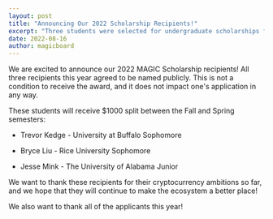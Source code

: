 ```yaml
---
layout: post
title: "Announcing Our 2022 Scholarship Recipients!"
excerpt: "Three students were selected for undergraduate scholarships for the 2022-2023 school year."
date: 2022-08-16
author: magicboard
---
```


We are excited to announce our 2022 MAGIC Scholarship recipients! All three recipients this year agreed to be named publicly. This is not a condition to receive the award, and it does not impact one's application in any way.

These students will receive $1000 split between the Fall and Spring semesters:

* Trevor Kedge - University at Buffalo Sophomore

* Bryce Liu - Rice University Sophomore

* Jesse Mink - The University of Alabama Junior

We want to thank these recipients for their cryptocurrency ambitions so far, and we hope that they will continue to make the ecosystem a better place!

We also want to thank all of the applicants this year!
